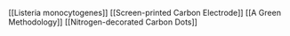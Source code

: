 [[Listeria monocytogenes]]
[[Screen-printed Carbon Electrode]]
[[A Green Methodology]]
[[Nitrogen-decorated Carbon Dots]]
